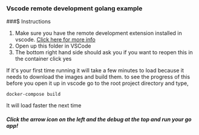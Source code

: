 ### Vscode remote development golang example

###$ Instructions

1. Make sure you have the remote development extension installed in vscode. [Click here for more info](https://marketplace.visualstudio.com/items?itemName=ms-vscode-remote.vscode-remote-extensionpack)
2. Open up this folder in VSCode
3. The bottom right hand side should ask you if you want to reopen this in the container click yes
    
If it's your first time running it will take a few minutes to load because it needs to download the images and build them. to see the progress of this before you open it up in vscode go to the root project directory and type,

`docker-compose build` 

It will load faster the next time

##### Click the arrow icon on the left and the debug at the top and run your go app!